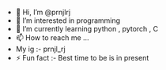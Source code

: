 - 👋 Hi, I’m @prnjlrj
- 👀 I’m interested in programming 
- 🌱 I’m currently learning python , pytorch , C 
- 📫 How to reach me ...
- My ig :- prnjl_rj
- ⚡ Fun fact :- Best time to be is in present 

<!---
prnjlrj/prnjlrj is a ✨ special ✨ repository because its `README.md` (this file) appears on your GitHub profile.
You can click the Preview link to take a look at your changes.
--->
